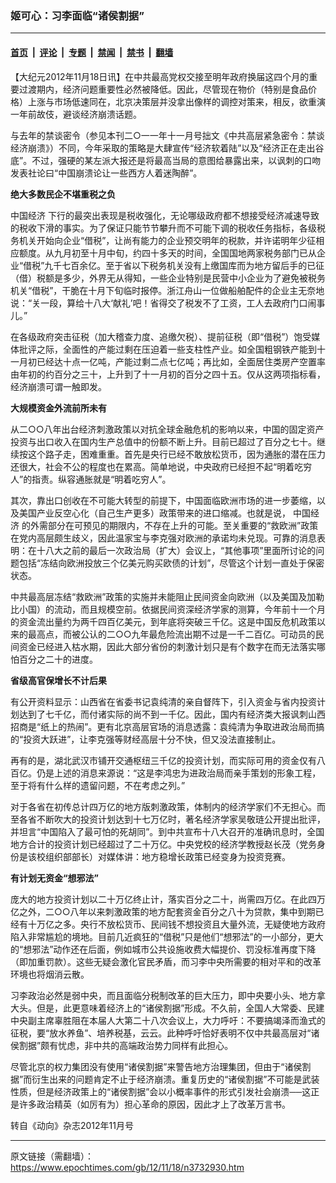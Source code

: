 ### 姬可心：习李面临“诸侯割据”

---

#### [首页](../../../..?n3732930) &nbsp;|&nbsp; [评论](../../../../../epoch-comment?n3732930) &nbsp;|&nbsp; [专题](../../../../../epoch-special?n3732930) &nbsp;|&nbsp; [禁闻](../../../../../epoch-news?n3732930) &nbsp;|&nbsp; [禁书](../../../../../books?n3732930) &nbsp;|&nbsp; [翻墙](https://github.com/gfw-breaker/nogfw/blob/master/README.md?n3732930)


<div class="post_content" id="artbody" itemprop="articleBody">
 <!-- article content begin -->
 <p>
  【大纪元2012年11月18日讯】在中共最高党权交接至明年政府换届这四个月的重要过渡期内，经济问题重要性必然被降低。因此，尽管现在物价（特别是食品价格）上涨与市场低速同在，北京决策层并没拿出像样的调控对策来，相反，欲重演一年前故伎，避谈经济崩溃话题。
 </p>
 <p>
  与去年的禁谈密令（参见本刊二○一一年十一月号拙文《中共高层紧急密令：禁谈经济崩溃》）不同，今年采取的策略是大肆宣传“经济软着陆”以及“经济正在走出谷底”。不过，强硬的某左派大报还是将最高当局的意图给暴露出来，以讽刺的口吻发表社论曰“中国崩溃论让一些西方人着迷陶醉”。
 </p>
 <p>
  <b>
   绝大多数民企不堪重税之负
  </b>
 </p>
 <p>
  <ok href="https://www.epochtimes.com/gb/tag/%E4%B8%AD%E5%9B%BD%E7%BB%8F%E6%B5%8E.html">
   中国经济
  </ok>
  下行的最突出表现是税收强化，无论哪级政府都不想接受经济减速导致的税收下滑的事实。为了保证只能节节攀升而不可能下调的税收任务指标，各级税务机关开始向企业“借税”，让尚有能力的企业预交明年的税款，并许诺明年少征相应额度。从九月初至十月中旬，约四十多天的时间，全国国地两家税务部门已从企业“借税”九千七百余亿。至于省以下税务机关没有上缴国库而为地方留后手的已征（借）税额是多少，外界无从得知，一些企业特别是民营中小企业为了避免被税务机关“借税”，干脆在十月下旬临时报停。浙江舟山一位做船舶配件的企业主无奈地说：“关一段，算给十八大‘献礼’吧！省得交了税发不了工资，工人去政府门口闹事儿。”
 </p>
 <p>
  在各级政府突击征税（加大稽查力度、追缴欠税）、提前征税（即“借税”）饱受媒体批评之际，全面性的产能过剩在压迫着一些支柱性产业。如全国粗钢铁产能到十一月初已经达十点一亿吨，产能过剩二点七亿吨；再比如，全面居住类房产空置率由年初的约百分之三十，上升到了十一月初的百分之四十五。仅从这两项指标看，经济崩溃可谓一触即发。
 </p>
 <p>
  <b>
   大规模资金外流前所未有
  </b>
 </p>
 <p>
  从二○○八年出台经济刺激政策以对抗全球金融危机的影响以来，中国的固定资产投资与出口收入在国内生产总值中的份额不断上升。目前已超过了百分之七十。继续按这个路子走，困难重重。首先是央行已经不敢放松货币，因为通胀的潜在压力还很大，社会不公的程度也在累高。简单地说，中央政府已经担不起“明着吃穷人”的指责。纵容通胀就是“明着吃穷人”。
 </p>
 <p>
  其次，靠出口创收在不可能大转型的前提下，中国面临欧洲市场的进一步萎缩，以及美国产业反空心化（自己生产更多）政策带来的进口缩减。也就是说，
  <ok href="https://www.epochtimes.com/gb/tag/%E4%B8%AD%E5%9B%BD%E7%BB%8F%E6%B5%8E.html">
   中国经济
  </ok>
  的外需部分在可预见的期限内，不存在上升的可能。至关重要的“救欧洲”政策在党内高层颇生歧义，因此温家宝与李克强对欧洲的承诺均未兑现。可靠的消息表明：在十八大之前的最后一次政治局（扩大）会议上，“其他事项”里面所讨论的问题包括“冻结向欧洲投放三个亿美元购买欧债的计划”，尽管这个计划一直处于保密状态。
 </p>
 <p>
  中共最高层冻结“救欧洲”政策的实施并未能阻止民间资金向欧洲（以及美国及加勒比小国）的流动，而且规模空前。依据民间资深经济学家的测算，今年前十一个月的资金流出量约为两千四百亿美元，到年底将突破三千亿。这是中国反危机政策以来的最高点，而被公认的二○○九年最危险流出期不过是一千二百亿。可动员的民间资金已经进入枯水期，因此大部分省份的刺激计划只是有个数字在而无法落实哪怕百分之二十的进度。
 </p>
 <p>
  <b>
   省级高官保增长不计后果
  </b>
 </p>
 <p>
  有公开资料显示：山西省在省委书记袁纯清的亲自督阵下，引入资金与省内投资计划达到了七千亿，而付诸实际的尚不到一千亿。因此，国内有经济类大报讽刺山西招商是“纸上的热闹”。更有北京高层官场的消息透露：袁纯清为争取进政治局而搞的“投资大跃进”，让李克强等财经高层十分不快，但又没法直接制止。
 </p>
 <p>
  再有的是，湖北武汉市铺开交通枢纽三千亿的投资计划，而实际可用的资金仅有八百亿。仍是上述的消息来源说：“这是李鸿忠为进政治局而亲手策划的形象工程，至于将有什么样的遗留问题，不在考虑之列。”
 </p>
 <p>
  对于各省在初传总计四万亿的地方版刺激政策，体制内的经济学家们不无担心。而至各省不断吹大的投资计划达到十七万亿时，著名经济学家吴敬琏公开提出批评，并坦言“中国陷入了最可怕的死胡同”。到中共宣布十八大召开的准确讯息时，全国地方合计的投资计划已经超过了二十万亿。中央党校的经济学教授赵长茂（党务身份是该校组织部部长）对媒体讲：地方稳增长政策已经变身为投资竞赛。
 </p>
 <p>
  <b>
   有计划无资金“想邪法”
  </b>
 </p>
 <p>
  庞大的地方投资计划以二十万亿终止计，落实百分之二十，尚需四万亿。在此四万亿之外，二○○八年以来刺激政策的地方配套资金百分之八十为贷款，集中到期已经有十万亿之多。央行不放松货币、民间钱不想投资且大量外流，无疑使地方政府陷入非常尴尬的境地。目前几近疯狂的“借税”只是他们“想邪法”的一小部分，更大的“想邪法”动作还在后面，例如城市公共设施收费大幅提价、罚没标准再度下降（即加重罚款）。这些无疑会激化官民矛盾，而习李中央所需要的相对平和的改革环境也将烟消云散。
 </p>
 <p>
  习李政治必然是弱中央，而且面临分税制改革的巨大压力，即中央要小头、地方拿大头。但是，此更意味着经济上的“诸侯割据”形成。不久前，全国人大常委、民建中央副主席辜胜阻在本届人大第二十八次会议上，大力呼吁：不要搞竭泽而渔式的征税，要“放水养鱼”、培养税基，云云。此种呼吁恰好表明不仅中共最高层对“诸侯割据”颇有忧虑，非中共的高端政治势力同样有此担心。
 </p>
 <p>
  尽管北京的权力集团没有使用“诸侯割据”来警告地方治理集团，但由于“诸侯割据”而衍生出来的问题肯定不止于经济崩溃。重复历史的“诸侯割据”不可能是武装性质，但是经济政策上的“诸侯割据”会以小概率事件的形式引发社会崩溃──这正是许多政治精英（如厉有为）担心革命的原因，因此才上了改革万言书。
 </p>
 <p>
  转自《动向》杂志2012年11月号
 </p>
 <!-- article content end -->
 <div id="below_article_ad">
 </div>
</div>


---

原文链接（需翻墙）：https://www.epochtimes.com/gb/12/11/18/n3732930.htm